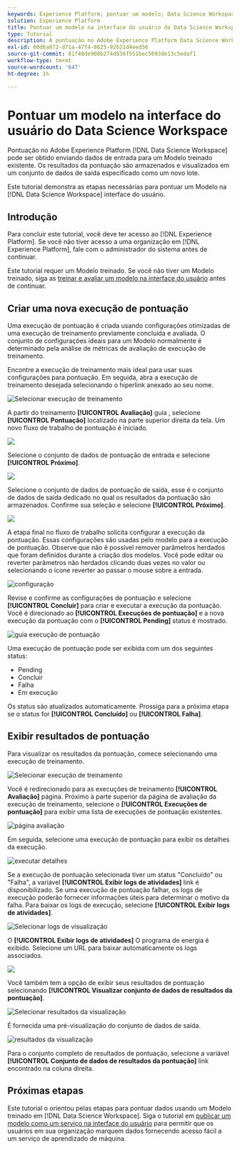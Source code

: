```yaml
---
keywords: Experience Platform; pontuar um modelo; Data Science Workspace; tópicos populares; interface do usuário; execução de pontuação; resultados de pontuação
solution: Experience Platform
title: Pontuar um modelo na interface do usuário do Data Science Workspace
type: Tutorial
description: A pontuação no Adobe Experience Platform Data Science Workspace pode ser obtida ao alimentar os dados de entrada em um Modelo treinado existente. Os resultados da pontuação são armazenados e visualizados em um conjunto de dados de saída especificado como um novo lote.
exl-id: 00d6a872-d71a-47f4-8625-92621d4eed56
source-git-commit: 81f48de908b274d836f551bec5693de13c5edaf1
workflow-type: tm+mt
source-wordcount: '647'
ht-degree: 1%

---
```


# Pontuar um modelo na interface do usuário do Data Science Workspace

Pontuação no Adobe Experience Platform [!DNL Data Science Workspace] pode ser obtido enviando dados de entrada para um Modelo treinado existente. Os resultados da pontuação são armazenados e visualizados em um conjunto de dados de saída especificado como um novo lote.

Este tutorial demonstra as etapas necessárias para pontuar um Modelo na [!DNL Data Science Workspace] interface do usuário.

## Introdução

Para concluir este tutorial, você deve ter acesso ao [!DNL Experience Platform]. Se você não tiver acesso a uma organização em [!DNL Experience Platform], fale com o administrador do sistema antes de continuar.

Este tutorial requer um Modelo treinado. Se você não tiver um Modelo treinado, siga as [treinar e avaliar um modelo na interface do usuário](./train-evaluate-model-ui.md) antes de continuar.

## Criar uma nova execução de pontuação

Uma execução de pontuação é criada usando configurações otimizadas de uma execução de treinamento previamente concluída e avaliada. O conjunto de configurações ideais para um Modelo normalmente é determinado pela análise de métricas de avaliação de execução de treinamento.

Encontre a execução de treinamento mais ideal para usar suas configurações para pontuação. Em seguida, abra a execução de treinamento desejada selecionando o hiperlink anexado ao seu nome.

![Selecionar execução de treinamento](../images/models-recipes/score/select-run.png)

A partir do treinamento **[!UICONTROL Avaliação]** guia , selecione **[!UICONTROL Pontuação]** localizado na parte superior direita da tela. Um novo fluxo de trabalho de pontuação é iniciado.

![](../images/models-recipes/score/training_run_overview.png)

Selecione o conjunto de dados de pontuação de entrada e selecione **[!UICONTROL Próximo]**.

![](../images/models-recipes/score/scoring_input.png)

Selecione o conjunto de dados de pontuação de saída, esse é o conjunto de dados de saída dedicado no qual os resultados da pontuação são armazenados. Confirme sua seleção e selecione **[!UICONTROL Próximo]**.

![](../images/models-recipes/score/scoring_results.png)

A etapa final no fluxo de trabalho solicita configurar a execução da pontuação. Essas configurações são usadas pelo modelo para a execução de pontuação.
Observe que não é possível remover parâmetros herdados que foram definidos durante a criação dos modelos. Você pode editar ou reverter parâmetros não herdados clicando duas vezes no valor ou selecionando o ícone reverter ao passar o mouse sobre a entrada.

![configuração](../images/models-recipes/score/configuration.png)

Revise e confirme as configurações de pontuação e selecione **[!UICONTROL Concluir]**  para criar e executar a execução da pontuação. Você é direcionado ao **[!UICONTROL Execuções de pontuação]** e a nova execução da pontuação com o **[!UICONTROL Pending]** status é mostrado.

![guia execução de pontuação](../images/models-recipes/score/scoring_runs_tab.png)

Uma execução de pontuação pode ser exibida com um dos seguintes status:
- Pending
- Concluir
- Falha
- Em execução

Os status são atualizados automaticamente. Prossiga para a próxima etapa se o status for **[!UICONTROL Concluído]** ou **[!UICONTROL Falha]**.

## Exibir resultados de pontuação

Para visualizar os resultados da pontuação, comece selecionando uma execução de treinamento.

![Selecionar execução de treinamento](../images/models-recipes/score/select-run.png)

Você é redirecionado para as execuções de treinamento **[!UICONTROL Avaliação]** página. Próximo à parte superior da página de avaliação da execução de treinamento, selecione o **[!UICONTROL Execuções de pontuação]** para exibir uma lista de execuções de pontuação existentes.

![página avaliação](../images/models-recipes/score/view_scoring_runs.png)

Em seguida, selecione uma execução de pontuação para exibir os detalhes da execução.

![executar detalhes](../images/models-recipes/score/view_details.png)

Se a execução de pontuação selecionada tiver um status &quot;Concluído&quot; ou &quot;Falha&quot;, a variável **[!UICONTROL Exibir logs de atividades]** link é disponibilizado. Se uma execução de pontuação falhar, os logs de execução poderão fornecer informações úteis para determinar o motivo da falha. Para baixar os logs de execução, selecione **[!UICONTROL Exibir logs de atividades]**.

![Selecionar logs de visualização](../images/models-recipes/score/view_logs.png)

O **[!UICONTROL Exibir logs de atividades]** O programa de energia é exibido. Selecione um URL para baixar automaticamente os logs associados.

![](../images/models-recipes/score/activity_logs.png)

Você também tem a opção de exibir seus resultados de pontuação selecionando  **[!UICONTROL Visualizar conjunto de dados de resultados da pontuação]**.

![Selecionar resultados da visualização](../images/models-recipes/score/view_results.png)

É fornecida uma pré-visualização do conjunto de dados de saída.

![resultados da visualização](../images/models-recipes/score/preview_results.png)

Para o conjunto completo de resultados de pontuação, selecione a variável **[!UICONTROL Conjunto de dados de resultados da pontuação]** link encontrado na coluna direita.

## Próximas etapas

Este tutorial o orientou pelas etapas para pontuar dados usando um Modelo treinado em [!DNL Data Science Workspace]. Siga o tutorial em [publicar um modelo como um serviço na interface do usuário](./publish-model-service-ui.md) para permitir que os usuários em sua organização marquem dados fornecendo acesso fácil a um serviço de aprendizado de máquina.
